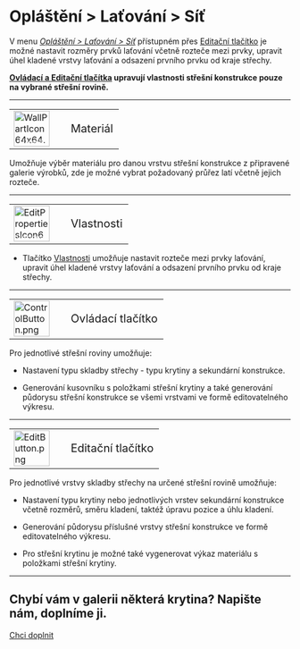 
<h1>Opláštění &gt; Laťování &gt; Síť</h1>

<p>
V menu <u><i>Opláštění &gt; Laťování &gt; Síť</i></u> přístupném přes <u>Editační tlačítko</u> je možné nastavit rozměry prvků laťování včetně rozteče mezi prvky, upravit úhel kladené vrstvy laťování a odsazení prvního prvku od kraje střechy.
</p>

<p>
<b><u>Ovládací a Editační tlačítka</u> upravují vlastnosti střešní konstrukce pouze na vybrané střešní rovině.</b>
</p>

<hr class="main"> <!-- Vodorovná čára jako oddělovač sekce -->

<table>
  <tr>
    <td>
      <div style="position: relative; width: 64px; height: 64px;">
        <img src="img/WallPartIcon64x64.png" alt="WallPartIcon64x64.png" width="64" height="64">
        <div style="position: absolute; bottom: 0; width: 100%; background: none; color: white; font-size: 12px; text-align: center;">
          Materiál
        </div>
      </div>
    </td>
    <td style="vertical-align: middle; font-size: 20px; padding-left: 30px;">
      Materiál
    </td>
  </tr>
</table>

<p>
  Umožňuje výběr materiálu pro danou vrstvu střešní konstrukce z připravené galerie výrobků, zde je možné vybrat požadovaný průřez latí včetně jejich rozteče.
</p>

<hr class="main"> <!-- Vodorovná čára jako oddělovač sekce -->

<table>
  <tr>
    <td>
      <div style="position: relative; width: 64px; height: 64px;">
        <img src="img/EditPropertiesIcon64x64.png" alt="EditPropertiesIcon64x64.png" width="64" height="64">
        <div style="position: absolute; bottom: 0; width: 100%; background: none; color: white; font-size: 12px; text-align: center;">
          Vlastnosti
        </div>
      </div>
    </td>
    <td style="vertical-align: middle; font-size: 20px; padding-left: 30px;">
      Vlastnosti
    </td>
  </tr>
</table>

<ul>
  <li><p>Tlačítko <u>Vlastnosti</u> umožňuje nastavit rozteče mezi prvky laťování, upravit úhel kladené vrstvy laťování a odsazení prvního prvku od kraje střechy.</p></li>
</ul>

<hr class="main"> <!-- Vodorovná čára jako oddělovač sekce -->

<table>
  <tr>
    <td><img src="img/ControlButton.png" alt="ControlButton.png" width="64"></td>
    <td style="vertical-align: middle; font-size: 20px; padding-left: 30px">Ovládací tlačítko</td>
  </tr> 
</table>

<p>Pro jednotlivé střešní roviny umožňuje:</p>

<ul>
  <li><p>Nastavení typu skladby střechy - typu krytiny a sekundární konstrukce.</p></li>
  <li><p>Generování kusovníku s položkami střešní krytiny a také generování půdorysu střešní konstrukce se všemi vrstvami ve formě editovatelného výkresu.</p></li>
</ul>

<hr class="main"> <!-- Vodorovná čára jako oddělovač sekce -->

<table>
  <tr>
    <td><img src="img/EditButton.png" alt="EditButton.png" width="64"></td>
    <td style="vertical-align: middle; font-size: 20px; padding-left: 30px">Editační tlačítko</td>
  </tr> 
</table>

<p>Pro jednotlivé vrstvy skladby střechy na určené střešní rovině umožňuje:</p>

<ul>
  <li><p>Nastavení typu krytiny nebo jednotlivých vrstev sekundární konstrukce včetně rozměrů, směru kladení, taktéž úpravu pozice a úhlu kladení.</p></li>
  <li><p>Generování půdorysu příslušné vrstvy střešní konstrukce ve formě editovatelného výkresu.</p></li>
  <li><p>Pro střešní krytinu je možné také vygenerovat výkaz materiálu s položkami střešní krytiny.</p></li>
</ul>

<hr class="main"> <!-- Vodorovná čára jako oddělovač sekce -->

<h2>Chybí vám v galerii některá krytina? Napište nám, doplníme ji.</h2>
<a href="mailto:jiri.podval@histruct.com?subject=Dotaz na HiStruct konfigurátor budov" class="btn">
  Chci doplnit
</a>

<!-- product: HiStruct Roofs -->
